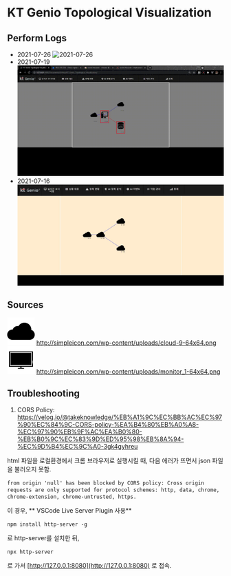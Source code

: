 # KT Genio Topological Visualization

## Perform Logs
- 2021-07-26
![2021-07-26](images/2021-07-26-ui.gif)
- 2021-07-19
![2021-07-19](images/2021-07-19-ui.gif)
- 2021-07-16
![2021-07-16](images/2021-07-16-ui.JPG)

## Sources
![cloud](images/cloud-9-64x64.png)
http://simpleicon.com/wp-content/uploads/cloud-9-64x64.png
![machine](images/machine_1-64x64.png)
http://simpleicon.com/wp-content/uploads/monitor_1-64x64.png

## Troubleshooting
1. CORS Policy: https://velog.io/@takeknowledge/%EB%A1%9C%EC%BB%AC%EC%97%90%EC%84%9C-CORS-policy-%EA%B4%80%EB%A0%A8-%EC%97%90%EB%9F%AC%EA%B0%80-%EB%B0%9C%EC%83%9D%ED%95%98%EB%8A%94-%EC%9D%B4%EC%9C%A0-3gk4gyhreu 

html 파일을 로컬환경에서 크롬 브라우저로 실행시킬 때, 다음 에러가 뜨면서 json 파일을 불러오지 못함.
```
from origin 'null' has been blocked by CORS policy: Cross origin requests are only supported for protocol schemes: http, data, chrome, chrome-extension, chrome-untrusted, https.
```

이 경우, 
** VSCode Live Server Plugin 사용**

```
npm install http-server -g
```
로 http-server를 설치한 뒤,

```
npx http-server
```
로 가서 [http://127.0.0.1:8080](http://127.0.0.1:8080) 로 접속.
